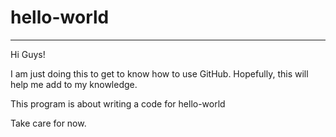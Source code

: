 # hello-world
-------------------
Hi Guys!

I am just doing this to get to know how to use GitHub. Hopefully, this will help me add to my knowledge.

This program is about writing a code for hello-world

Take care for now.
